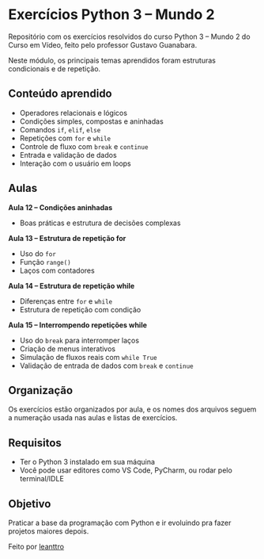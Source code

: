 # Exercícios Python 3 – Mundo 2

Repositório com os exercícios resolvidos do curso Python 3 – Mundo 2 do Curso em Vídeo, feito pelo professor Gustavo Guanabara.

Neste módulo, os principais temas aprendidos foram estruturas condicionais e de repetição.

## Conteúdo aprendido

- Operadores relacionais e lógicos  
- Condições simples, compostas e aninhadas  
- Comandos `if`, `elif`, `else`  
- Repetições com `for` e `while`  
- Controle de fluxo com `break` e `continue`  
- Entrada e validação de dados  
- Interação com o usuário em loops  

## Aulas

**Aula 12 – Condições aninhadas**  
- Boas práticas e estrutura de decisões complexas

**Aula 13 – Estrutura de repetição for**  
- Uso do `for`  
- Função `range()`  
- Laços com contadores

**Aula 14 – Estrutura de repetição while**  
- Diferenças entre `for` e `while`  
- Estrutura de repetição com condição

**Aula 15 – Interrompendo repetições while**  
- Uso do `break` para interromper laços  
- Criação de menus interativos  
- Simulação de fluxos reais com `while True`  
- Validação de entrada de dados com `break` e `continue`

## Organização

Os exercícios estão organizados por aula, e os nomes dos arquivos seguem a numeração usada nas aulas e listas de exercícios.

## Requisitos

- Ter o Python 3 instalado em sua máquina  
- Você pode usar editores como VS Code, PyCharm, ou rodar pelo terminal/IDLE

## Objetivo

Praticar a base da programação com Python e ir evoluindo pra fazer projetos maiores depois.

Feito por [leanttro](https://github.com/leanttro)
